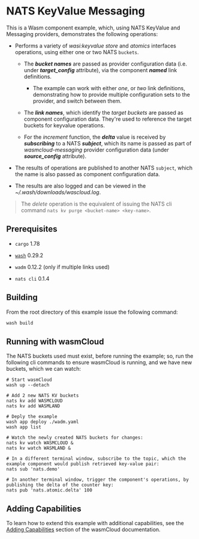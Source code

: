 # NATS KeyValue Messaging

This is a Wasm component example, which, using NATS KeyValue and Messaging providers, demonstrates the following operations:

*   Performs a variety of *wasi:keyvalue* *store* and *atomics* interfaces operations, using either one or two NATS `buckets`.&#x20;

    *   The ***bucket names*** are passed as provider configuration data (i.e. under ***target\_config*** attribute), via the component ***named*** link definitions.

        *   The example can work with either *one*, or *two* link definitions, demonstrating how to provide multiple configuration sets to the provider, and switch between them.

    *   The ***link names***, which identify the *target buckets* are passed as component configuration data. They're used to reference the target buckets for keyvalue operations.

    *   For the *increment* function, the ***delta*** value is received by ***subscribing*** to a NATS ***subject***, which its name is passed as part of *wasmcloud-messaging* provider configuration data (under ***source\_config*** attribute).

*   The results of operations are published to another NATS `subject`, which the name is also passed as component configuration data.

*   The results are also logged and can be viewed in the *\~/.wash/downloads/wascloud.log*.

> The *delete* operation is the equivalent of issuing the NATS cli command `nats kv purge <bucket-name> <key-name>`.

## Prerequisites

*   `cargo` 1.78

*   [`wash`](https://wasmcloud.com/docs/installation) 0.29.2

*   `wadm` 0.12.2 (only if multiple links used)

*   `nats cli` 0.1.4

## Building

From the root directory of this example issue the following command:

```bash
wash build
```

## Running with wasmCloud

The NATS buckets used must exist, before running the example; so, run the following cli commands to ensure wasmCloud is running, and we have new buckets, which we can watch:

```shell
# Start wasmCloud
wash up --detach

# Add 2 new NATS KV buckets
nats kv add WASMCLOUD
nats kv add WASMLAND

# Deply the example
wash app deploy ./wadm.yaml
wash app list

# Watch the newly created NATS buckets for changes:
nats kv watch WASMCLOUD &
nats kv watch WASMLAND &

# In a different terminal window, subscribe to the topic, which the example component would publish retrieved key-value pair:
nats sub 'nats.demo'

# In another terminal window, trigger the component's operations, by publishing the delta of the counter key:
nats pub 'nats.atomic.delta' 100
```

## Adding Capabilities

To learn how to extend this example with additional capabilities, see the [Adding Capabilities](https://wasmcloud.com/docs/tour/adding-capabilities?lang=rust) section of the wasmCloud documentation.
